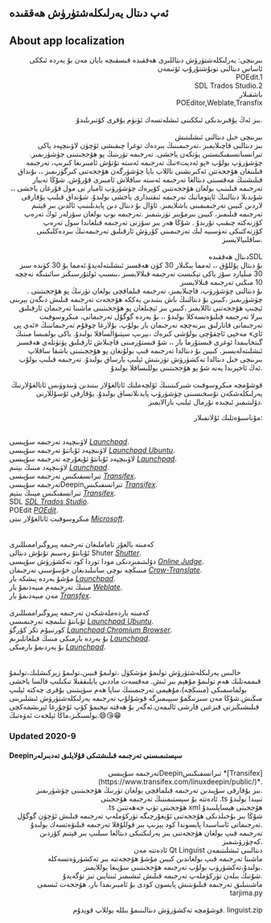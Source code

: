 ## ئەپ دىتال يەرلىكلەشتۈرۈش ھەققىدە 
## About app localization

<p align="right">
  بىرىنچى: يەرلىكلەشتۈرۈش دىتاللىرى ھەققىدە قىسقىچە بايان
مەن بۇ يەردە ئىككى ئاساس دىتالنى تونۇشتۇرۇپ ئۆتىمەن<br>
POEdit.1<br>
SDL Trados Studio.2<br>
باشقىلار<br>
POEditor,Weblate,Transfix<br>
<br>
بىز ئەڭ يۇقىرىدىكى ئىككىنى ئىشلەتسەك ئۈنۈم يۇقرى كۆتىرىلىدۇ.
<br><br>
بىرىنچى خىل دىتالنى ئىشلىتىش<br>
بىز دىتالنى قاچىلايمىز ،تەرجىمىنىڭ بىردەك توغرا چىقىشى ئۈچۈن لاۋىنچپەد  ياكى تىرانسىانسىفىكىستىن پۈتكەن ياخشى. تەرجىمە تۈرىنىڭ پو ھۆججىتىنى چۈشۈرىمىز.
چۈشۈرۈپ بولۇپ «پو ئەدېت»نىڭ تەرجىمە ئەستە تۇتۇش ئامبىرىغا كىرىپ، تەرجىمە قىلىنغان ھۆججەتتن ئەكىرىشنى تاللاپ بايا چۈشۈرگەن ھۆججەتنى كىرگۈزىمىز ،، بۇنداق قىلىشنىڭ مەقسىتى دىتالغا تەرجىمە ئەستە ساقلاش ئامبىرى قۇرۇش. شۇڭا تەييار تەرجىمە قىلىنىپ بولغان ھۆججەتتىن كۆپرەك چۈشۈرۈپ ئامبار نى مول قۇرغان ياخشى ،، شۇندىلا دىتالنىڭ ئاپتوماتىك تەرجىمە ئىقتىدارى ياخشى بولىدۇ.
شۇنداق قىلىپ يۇقارقى لاردىن كىيىن تەرجىمىمىنى باشلايمىز. ئاۋال بۇ دىتال دىن پايدىلىنىپ ئالدىن بىر قېتىم تەرجىمە قىلىمىز، كىيىن بىرمۇبىر تۈزىتىمىز .تەرجىمە بوپ بولغان سۆزلەر ئوڭ تەرەپ كۆزنەكتە چىقىپ تۇرىدۇ . شۇڭا ھەر بىر سۆزنى تەرجىمە قىلغاندا سول تەرەپ كۆزنەكتىكى تەۋسىيە لىك تەرجىمىنى كۆرۈش ئارقىلىق تەرجىمەنىڭ بىردەكلىكىنى ساقلىيالايسىز.
<br><br>
دىتال ھەققىدەSDL<br>
بۇ دىتال پۇللۇق ،، ئەمما يىڭىلار 30 كۈن ھەقسىز ئىشلىتەلەيدۇ.ئەمما بۇ 30 كۈندە سىز 30 مىليارد سۆز ياكى تېكىست تەرجىمە قىلالايسىز ،بىسىپ ئولتۇرسىڭىز سائىتىگە نەچچە 10 مىڭنى تەرجىمە قىلالايسىز<br>.
بۇ دىتالنى چۈشۈرۈپ، قاچىلايمىز،
تەرجىمە قىلماقچى بولغان تۈرنىڭ پو ھۆججىتىنى چۈشۈرىمىز ،كىيىن بۇ دىتالنىڭ باش بىتىدىن يەككە ھۆججەت تەرجىمە قىلىش دىگەن يېرىنى ئېچىپ ھۆججەتنى تاللايمىز ،كىيىن بىز ئېچىلغان پو ھۆججىتىنى ماشىنا تەرجىمان ئارقىلىق بىرلا تەرجىمە قىلىۋەتسەكلا بولىدۇ ،، بۇ يەردە گوگۇل تەرجىمانى، مىكروسوفىت تەرجىمانى قاتارلىق بىرنەچچە تەرجىمان بار بولۇپ، بۇلارغا چوقۇم تەرجىماننىڭ «ئەي پى ئاي» مەخپى ئاچقۇچى بولۇشى كىرەك ،بېرىپ
 سېتىۋالساقلا بولىدۇ. ياكى بولمىسا مىنىڭ گىتخابىمدا ئوغرى قىستۇرما بار ،، شۇ قىستۇرمىنى قاچىلاش ئارقىلىق پۈتۈنلەي ھەقسىز ئىشلىتەلەيسىز.
كىيىن بۇ دىتالدا تەرجىمە قىپ بولۇنغان پو ھۆججىتىنى باشقا ساقلاپ بىرىنچى خىل دىتالدا تەكشۈرۈش تۈزىتىش ئېلىپ بارساق بولىدۇ.
تەرجىمە قىلىپ بولۇپ ئەڭ ئاخېرىدا يەنە شۇ پو ھۆججىتىنى  يوللىساقلا بولىدۇ.
<br><br>
قوشۇمچە مىكروسوفىت شىركىتىنىڭ ئۆلچەملىك ئاتالغۇلار بىتىدىن ۋىندوۋىس ئاتالغۇلارنىڭ يەرلىكلەشكەن نۇسخىسىنى چۈشۈرۈپ پايدىلانساق بولىدۇ.
يۇقارقى ئۇسۇللارنى دۆلىتىمىز ئىچىدە نۇرمال ئېلىپ بارالايمىز.
</p>
<p align="right">
 مۇناسىۋەتلىك ئۇلانمىلار:<br><br>

  

لاۋىنچپەد تەرجىمە سۇپىسى *[Launchpad](https://translations.launchpad.net)*.<br>
لاۋىنچپەد ئۇبانتۇ تەرجىمە سۇپىسى *[Launchpad Ubuntu](https://translations.launchpad.net/ubuntu/+translations)*.<br>
لاۋىنچپەد ئۇبانتۇ ئۇيغۇرچە تەرجىمە سۇپىسى *[Launchpad](https://translations.launchpad.net/ubuntu/focal/+lang/ug)*.<br>
لاۋىنچپەد مىنىڭ بېتىم *[Launchpad](https://launchpad.net/~abdusalamstd)*.<br>
تىرانسفىكىس تەرجىمە سۇپىسى *[Transifex](https://www.transifex.com/)*.<br>
تەرجىمە سۇپىسىDeepinتىرانسفىكىس *[Transifex](https://www.transifex.com/linuxdeepin/public/)*.<br>
تىرانسفىكىس مېنىڭ بىتېم *[Transifex](https://www.transifex.com/user/profile/Abdusalam/)*.<br>
SDL *[SDL Trados Studio](https://www.sdl.com/)*.<br>
POEdit *[POEdit](https://poedit.net)*.<br>
مىكروسوفىت ئاتالغۇلار بىتى *[Microsoft](https://www.microsoft.com/en-us/language/Terminology)*.<br>
<br><br>
كەمىنە يالغۇز تاماملىغان تەرجىمە پىروگىراممىللىرى<br>
ئۇبانتۇ رەسىم تۇتۇش دىتالى Shuter *[Shutter](https://translations.launchpad.net/shutter)*.<br>
دۆلىتىمىزدىكى مودا توردا كود تەكشۈرۈش سۇپىسى *[Online Judge](https://github.com/zhblue/hustoj)*.<br>
مىنىڭچە نوچى سانىلىدىغان خۇسۇسىي تەرجىمان *[Crow-Translate](https://github.com/crow-translate/crow-translate)*.<br>
مۇشۇ يەردە پىشكە بار *[Launchpad](https://translations.launchpad.net/~abdusalamstd/+activity)*.<br>
مىنىڭ تەرجىمەم مىيەدىمۇ بار *[Weblate](https://hosted.weblate.org/user/Abdusalam/)*.<br>
مەن مىيەدىمۇ بار *[Transfex](https://www.transifex.com/user/profile/Abdusalam/)*.<br>
<br>
كەمىنە ياردەملەشكەن تەرجىمە پىروگىراممىللىرى<br>
ئۇبانتۇ تىلىمچە تەرجىمىسى *[Launchpad Ubuntu](https://translations.launchpad.net/ubuntu/focal/+lang/ug)*.<br>
كورنىيۇم تكر كۆرگۈ *[Launchpad Chromium Browser](https://translations.launchpad.net/chromium-browser/translations/+lang/ug)*.<br>
بۇ يەردە بارمىكى مىنىڭ قىلغانلىرىم *[Launchpad](https://translations.launchpad.net)*.<br>
بۇ يەردىمۇ بارمىكى *[Launchpad](https://launchpad.net)*.<br>
<br><br>
خالىس يەرلىكلەشتۈرۈش تولىمۇ مۈشكۈل ،تولىمۇ قىيىن،تولىمۇ زېركىشلىك،تولىمۇ قىممەتلىك ھەم تولىمۇ مۇھېم بىر ئىش. مەقسەت ماددىي بايلىققىلا تىكىلىپ قالسا ياخشى بولماسمىكى (مىنىڭچە)،مۇھېمى تەرجىمىنىڭ ساپا ھەم سۈپىتىنى يۇقرى چەكتە ئېلىپ مىڭىش.شۇڭا مەن سىزنىڭمۇ سېپىمىزگە قوشۇلۇپ تەرجىمە يەرلىكلەشتۈرۈش ئىشلىرىنى قىلىشىڭىزنى قىزغىن قارشى ئالىمەن.ئەگەر بۇ ھەقتە تېخىمۇ كۆپ ئۇچۇرغا ئېرىشمەكچى بولسىڭىز،ماڭا ئېلخەت ئەۋەتىڭ.😄😘😁
 </p>

###  Updated 2020-9   
####  Deepinسېستىمىسنى تەرجىمە قىلىشتىكى قۇلايلىق تەدبىرلەر  

<p align="right">
تەرجىمە سۇپىسىDeepinتىرانسفىكىس *[Transifex](https://www.transifex.com/linuxdeepin/public/)*.<br>
  بىز يۇقارقى سۇپىدىن تەرجىمە قىلماقچى بولغان تۈرنىڭ ھۆججىتىنى چۈشۈرىمىز. <br>
  ئادەتتە بۇ سېستىمىنىڭ تەرجىمە ھۆججىتى .ts تىپىدا بولىدۇ  <br>
  .ts ھۆججىتى تۈپ جەھەتتىن xml ھۆججىتى ھېساپلىنىدۇ <br>
  شۇڭا بىز بۇخىلدىكى ھۆججەتنى ئۇيغۇرچىگە تۈركۈملەپ تەرجىمە قىلىش ئۈچۈن گوگۇل تەرجىمانى ئاساسىدا پايسوندا كود يېزىپ بىر قوللۇقلا تەرجىمە قىلىۋەتسەك بولىدۇ.<br>
  تەرجىمە قىپ بولغان ھۆججەتنى بىز يەرلىكتىكى دىتالغا سىلىپ بىر قېتىم كۆزدىن كەچۈرۋىتىمىز.<br>
  ئادەتتە مەن Qt Linguist دىتالىنى ئىشلىتىمەن <br>
  ماشىنا تەرجىمە قىپ بولغاندىن كىيىن مۇشۇ ھۆججەتتە بىر تەكشۈرۋەتسەكلە بولىدۇ،تەكشۈرۈپ بولۇپ تەرجىمە ھۆججىتىنى سۇپىغا يوللايمىز.<br>
  شۇنىڭ بىلەن تۈركۈملەپ  تەرجىمە قىلىش ئىشىمىز ئىنتايىن تىز تۈگەيدۇ.<br>
  ماشىنىلىق تەرجىمە قىلىۋىتىش پايسون كودى بۇ ئامبىرىمدا بار، ھۆججەت ئىسمى tarjima.py <br>
  <br>
قوشۇمچە تەكشۈرۈش دىتالىنىمۇ بىللە يوللاپ قويدۇم. linguist.zip
</p>

